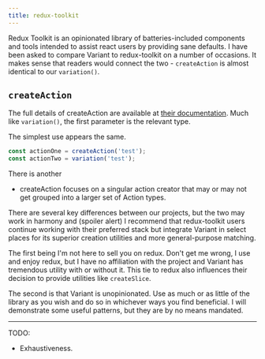 ```yaml
---
title: redux-toolkit
---
```


Redux Toolkit is an opinionated library of batteries-included components and tools intended to assist react users by providing sane defaults. I have been asked to compare Variant to redux-toolkit on a number of occasions. It makes sense that readers would connect the two - `createAction` is almost identical to our `variation()`.

## `createAction`

The full details of createAction are available at [their documentation](https://redux-toolkit.js.org/api/createAction). Much like `variation()`, the first parameter is the relevant type.

The simplest use appears the same.

```ts
const actionOne = createAction('test');
const actionTwo = variation('test');
```

There is another 

 - createAction focuses on a singular action creator that may or may not get grouped into a larger set of Action types. 

There are several key differences between our projects, but the two may work in harmony and (spoiler alert) I recommend that redux-toolkit users continue working with their preferred stack but integrate Variant in select places for its superior creation utilities and more general-purpose matching. 

The first being I'm not here to sell you on redux. Don't get me wrong, I use and enjoy redux, but I have no affiliation with the project and Variant has tremendous utility with or without it. This tie to redux also influences their decision to provide utilities like `createSlice`. 

The second is that Variant is unopinionated. Use as much or as little of the library as you wish and do so in whichever ways you find beneficial. I will demonstrate some useful patterns, but they are by no means mandated.


****

TODO:

 - Exhaustiveness. 
